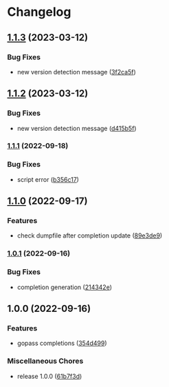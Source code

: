 # Changelog

## [1.1.3](https://github.com/joke/zim-gopass/compare/v1.1.2...v1.1.3) (2023-03-12)


### Bug Fixes

* new version detection message ([3f2ca5f](https://github.com/joke/zim-gopass/commit/3f2ca5f8b949df904e41a8ecfb678dcd80792a2f))

## [1.1.2](https://github.com/joke/zim-gopass/compare/v1.1.1...v1.1.2) (2023-03-12)


### Bug Fixes

* new version detection message ([d415b5f](https://github.com/joke/zim-gopass/commit/d415b5f7c9171d3383d0af8100189b4d03a71917))

### [1.1.1](https://github.com/joke/zim-gopass/compare/v1.1.0...v1.1.1) (2022-09-18)


### Bug Fixes

* script error ([b356c17](https://github.com/joke/zim-gopass/commit/b356c17542f16e4c2740cdb3288adbb3677f863d))

## [1.1.0](https://github.com/joke/zim-gopass/compare/v1.0.1...v1.1.0) (2022-09-17)


### Features

* check dumpfile after completion update ([89e3de9](https://github.com/joke/zim-gopass/commit/89e3de9b4d4ada13531530fc156226b8a234d43f))

### [1.0.1](https://github.com/joke/zim-gopass/compare/v1.0.0...v1.0.1) (2022-09-16)


### Bug Fixes

* completion generation ([214342e](https://github.com/joke/zim-gopass/commit/214342e86a91d7ae33a318dcd9dfee7156709089))

## 1.0.0 (2022-09-16)


### Features

* gopass completions ([354d499](https://github.com/joke/zim-gopass/commit/354d499fcb857ab60885a265d29ad8452bf927fe))


### Miscellaneous Chores

* release 1.0.0 ([61b7f3d](https://github.com/joke/zim-gopass/commit/61b7f3dbe506e798df1b55ade5ad61c46f76dd61))
